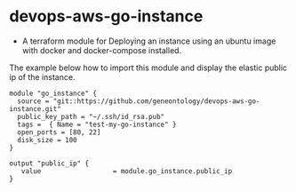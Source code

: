 # devops-aws-go-instance

- A terraform module for Deploying an instance using an ubuntu image with docker and docker-compose installed.

The example below how to import this module and display the elastic public ip of the instance.

```
module "go_instance" {
  source = "git::https://github.com/geneontology/devops-aws-go-instance.git"
  public_key_path = "~/.ssh/id_rsa.pub"
  tags =  { Name = "test-my-go-instance" }
  open_ports = [80, 22]
  disk_size = 100
}

output "public_ip" {
   value                  = module.go_instance.public_ip
}

```
